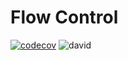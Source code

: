 # Flow Control

[![codecov](https://codecov.io/gh/radenkovic/flow-control/branch/master/graph/badge.svg)](https://codecov.io/gh/radenkovic/flow-control)
![david](https://david-dm.org/radenkovic/flow-control.svg)